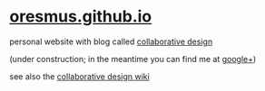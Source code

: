 # [oresmus.github.io](//oresmus.github.io)
personal website with blog called [collaborative design](https://oresmus.github.io/)

(under construction;
in the meantime you can find me at [google+](https://plus.google.com/+BruceSmith1))

see also the [collaborative design wiki](https://github.com/oresmus/collaborative-design-wiki/wiki)
